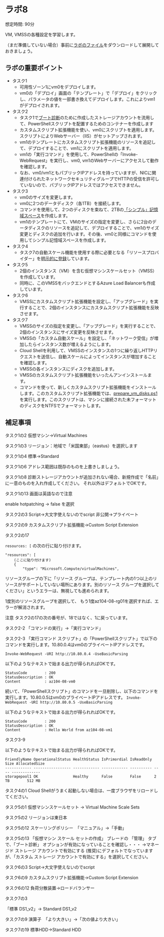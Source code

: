 # ラボ8

想定時間: 90分

VM, VMSSの各種設定を学習します。

（まだ準備していない場合）事前に[ラボのファイル](https://github.com/MicrosoftLearning/AZ-104JA-MicrosoftAzureAdministrator/archive/master.zip)をダウンロードして展開しておきましょう。

## ラボの重要ポイント

- タスク1
  - 可用性ゾーン1にvm0をデプロイします。
  - vm0の「デプロイ」画面の「テンプレート」で「デプロイ」をクリックし、パラメータの値を一部書き換えてデプロイします。これによりvm1がデプロイされます。
- タスク2
  - タスク1で[ブート診断](https://docs.microsoft.com/ja-jp/troubleshoot/azure/virtual-machines/boot-diagnostics)のために作成したストレージアカウントを流用して、PowerShellスクリプトを配置するためのコンテナーを作成します
  - カスタムスクリプト拡張機能を使い、vm0にスクリプトを適用します。スクリプトによりWebサーバー（IIS）がセットアップされます。
  - vm1のテンプレートにカスタムスクリプト拡張機能のリソースを追記して、デプロイすることで、vm1にスクリプトを適用します。
  - vm1の「実行コマンド」を使用して、PowerShellの「Invoke-WebRequest」を実行し、vm0, vm1のWebサーバーにアクセスして動作を確認します。
  - なお、vm0/vm1ともパブリックIPアドレスを持っていますが、NICに関連付けられたネットワークセキュリティグループでHTTPの受信を許可していないので、パブリックIPアドレスではアクセスできません。
- タスク3
  - vm0のサイズを変更します。
  - vm0に2つのデータディスク（各1TB）を接続します。
  - コマンドを使用して、2つのディスクを束ねて、2TBの[「シンプル」記憶域スペース](https://docs.microsoft.com/ja-jp/windows-server/storage/storage-spaces/deploy-standalone-storage-spaces)を作成します。
  - vm1のテンプレートにて、VMのサイズの指定を変更し、さらに2台のデータディスクのリソースを追記して、デプロイすることで、vm1のサイズ変更とディスクの追加を行います。その後、vm0と同様にコマンドを使用してシンプル記憶域スペースを作成します。
- タスク4
  - タスク7の自動スケール機能を使用する際に必要となる「リソースプロバイダー」を[明示的に登録](https://docs.microsoft.com/ja-jp/azure/azure-resource-manager/templates/error-register-resource-provider)しています。
- タスク5
  - 2個のインスタンス（VM）を含む仮想マシンスケールセット（VMSS）を作成しています。
  - 同時に、このVMSSをバックエンドとするAzure Load Balancerも作成しています。
- タスク6
  - VMSSにカスタムスクリプト拡張機能を設定し、「アップグレード」を実行することで、2個のインスタンスにカスタムスクリプト拡張機能を反映させます。
- タスク7
  - VMSSのサイズの指定を変更し、「アップグレード」を実行することで、2個のインスタンスにサイズ変更を反映させます。
  - VMSSの「カスタム自動スケール」を設定し、「ネットワーク受信」が増加したらインスタンス数が増えるようにします。
  - Cloud Shellを利用して、VMSSのインスタンスの1つに繰り返しHTTPリクエストを送信し、自動スケールによってインスタンスが増加することを確認します。
  - VMSSの各インスタンスにディスクを追加します。
  - VMSSのカスタムスクリプト拡張機能をいったんアンインストールます。
  - コマンドを使って、新しくカスタムスクリプト拡張機能をインストールします。このカスタムスクリプト拡張機能では、[prepare_vm_disks.ps1](https://github.com/Azure-Samples/compute-automation-configurations/blob/master/prepare_vm_disks.ps1)を実行します。このスクリプトは、マシンに接続された未フォーマットのディスクをNTFSでフォーマットします。

## 補足事項

タスク1の2
仮想マシン→Virtual Machines

タスク1の3
リージョン：地域で「米国東部」（eastus）を選択します

タスク1の4
標準→Standard

タスク1の6
アドレス範囲は既存のものを上書きしましょう。

タスク1の8
診断ストレージアカウントが追加されない場合、新規作成で「名前」に一意のものを入れ作成してください。
それ以外はデフォルトでOKです。

タスク1の13
画面は英語なので注意

enable hotpatching → false を選択

タスク2の3
Script→大文字使えないのでscript
非公開→プライベート

タスク2の9
カスタムスクリプト拡張機能→Custom Script Extension

タスク2の17

`resources: [` の次の行に貼り付けます。

```
"resources": [
    (ここに貼り付けます)
    {
        "type": "Microsoft.Compute/virtualMachines",
```

リソースグループの下に「リソース グループは、テンプレート内の1つ以上のリソースがサポートしていない場所にあります。別のリソース グループを選択してください」というエラーは、無視しても進められます。

1度別のリソースグループを選択して、
もう1度az104-08-rg01を選択すれば、エラーが解消されます。

注意
タスク2の17の次の番号が、18ではなく、1に戻っています。

タスク2-2 「コマンドの実行」→「実行コマンド」

タスク2-3 「実行コマンド スクリプト」の「PowerShellスクリプト」で以下のコマンドを実行します。10.80.0.4はvm0のプライベートIPアドレスです。

`Invoke-WebRequest -URI http://10.80.0.4 -UseBasicParsing`

以下のようなテキストで始まる出力が得られればOKです。
```
StatusCode        : 200
StatusDescription : OK
Content           : az104-08-vm0
```

続いて、「PowerShellスクリプト」のコマンドを一旦削除し、以下のコマンドを実行します。10.80.0.5はvm0のプライベートIPアドレスです。
`Invoke-WebRequest -URI http://10.80.0.5 -UseBasicParsing`

以下のようなテキストで始まる出力が得られればOKです。
```
StatusCode        : 200
StatusDescription : OK
Content           : Hello World from az104-08-vm1
```


タスク3-9

以下のようなテキストで始まる出力が得られればOKです。
```
FriendlyName OperationalStatus HealthStatus IsPrimordial IsReadOnly Size AllocatedSize
------------ ----------------- ------------ ------------ ---------- ---- -------------
storagepool1 OK                Healthy      False        False      2 TB        512 MB
```

タスク4の1
Cloud Shellがうまく起動しない場合は、一度ブラウザをリロードしてください。

タスク5の1
仮想マシンスケールセット → Virtual Machine Scale Sets

タスク5の2
リージョンは東日本

タスク5の12
スケーリングポリシー　「マニュアル」→「手動」

タスク5の13
「仮想マシン スケール セットの作成」 ブレードの 「管理」 タブで、「ブート診断」 オプションが有効になっていることを確認し・・・
→マネージド ストレージ アカウントで有効にする (推奨)にデフォルトでなっていますが、「カスタム ストレージ アカウントで有効にする」を選択してください。

タスク6の3
Script→大文字使えないのでscript

タスク6の9
カスタムスクリプト拡張機能→Custom Script Extension

タスク6の12
負荷分散装置→ロードバランサー

タスク7の3

「標準 DS1_v2」→ Standard DS1_v2

タスク7の9
演算子　「より大きい」→「次の値より大きい」

タスク7の19
標準HDD→Standard HDD
